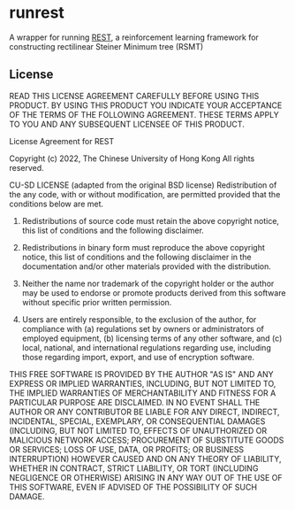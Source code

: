 # runrest
A wrapper for running [REST](https://github.com/cuhk-eda/REST), a reinforcement learning framework for constructing rectilinear Steiner Minimum tree (RSMT)

## License
READ THIS LICENSE AGREEMENT CAREFULLY BEFORE USING THIS PRODUCT. BY USING THIS 
PRODUCT YOU INDICATE YOUR ACCEPTANCE OF THE TERMS OF THE FOLLOWING AGREEMENT. 
THESE TERMS APPLY TO YOU AND ANY SUBSEQUENT LICENSEE OF THIS PRODUCT.

License Agreement for REST

Copyright (c) 2022, The Chinese University of Hong Kong
All rights reserved.

CU-SD LICENSE (adapted from the original BSD license) Redistribution of the any 
code, with or without modification, are permitted provided that the conditions 
below are met. 

1. Redistributions of source code must retain the above copyright notice, this
   list of conditions and the following disclaimer.

2. Redistributions in binary form must reproduce the above copyright notice,
   this list of conditions and the following disclaimer in the documentation
   and/or other materials provided with the distribution.

3. Neither the name nor trademark of the copyright holder or the author may be 
   used to endorse or promote products derived from this software without 
   specific prior written permission.

4. Users are entirely responsible, to the exclusion of the author, for 
   compliance with (a) regulations set by owners or administrators of employed 
   equipment, (b) licensing terms of any other software, and (c) local, 
   national, and international regulations regarding use, including those 
   regarding import, export, and use of encryption software.

THIS FREE SOFTWARE IS PROVIDED BY THE AUTHOR "AS IS" AND ANY EXPRESS OR IMPLIED 
WARRANTIES, INCLUDING, BUT NOT LIMITED TO, THE IMPLIED WARRANTIES OF 
MERCHANTABILITY AND FITNESS FOR A PARTICULAR PURPOSE ARE DISCLAIMED. IN NO EVENT 
SHALL THE AUTHOR OR ANY CONTRIBUTOR BE LIABLE FOR ANY DIRECT, INDIRECT, 
INCIDENTAL, SPECIAL, EXEMPLARY, OR CONSEQUENTIAL DAMAGES (INCLUDING, BUT NOT 
LIMITED TO, EFFECTS OF UNAUTHORIZED OR MALICIOUS NETWORK ACCESS; PROCUREMENT OF 
SUBSTITUTE GOODS OR SERVICES; LOSS OF USE, DATA, OR PROFITS; OR BUSINESS 
INTERRUPTION) HOWEVER CAUSED AND ON ANY THEORY OF LIABILITY, WHETHER IN 
CONTRACT, STRICT LIABILITY, OR TORT (INCLUDING NEGLIGENCE OR OTHERWISE) 
ARISING IN ANY WAY OUT OF THE USE OF THIS SOFTWARE, EVEN IF ADVISED OF THE 
POSSIBILITY OF SUCH DAMAGE.


